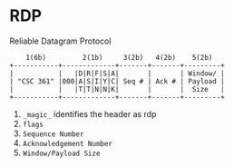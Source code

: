 # RDP
Reliable Datagram Protocol

```
    1(6b)         2(1b)     3(2b)   4(2b)    5(2b)
+-----------+-------------+-------+-------+---------+
|           |   |D|R|F|S|A|       |       | Window/ |
| "CSC 361" |000|A|S|I|Y|C| Seq # | Ack # | Payload |
|           |   |T|T|N|N|K|       |       |  Size   |
+-----------+-------------+-------+-------+---------+
```
1. `_magic_` identifies the header as rdp
2. `flags`
3. `Sequence Number`
4. `Acknowledgement Number`
5. `Window/Payload Size`